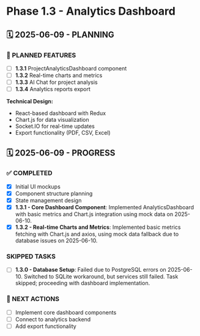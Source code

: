 # Phase 1.3 - Analytics Dashboard

## 🗓️ 2025-06-09 - PLANNING

### 🎯 PLANNED FEATURES
- [ ] **1.3.1** ProjectAnalyticsDashboard component
- [ ] **1.3.2** Real-time charts and metrics
- [ ] **1.3.3** AI Chat for project analysis
- [ ] **1.3.4** Analytics reports export

**Technical Design:**
- React-based dashboard with Redux
- Chart.js for data visualization
- Socket.IO for real-time updates
- Export functionality (PDF, CSV, Excel)

## 🗓️ 2025-06-09 - PROGRESS

### ✅ COMPLETED
- [x] Initial UI mockups
- [x] Component structure planning
- [x] State management design
- [x] **1.3.1 - Core Dashboard Component**: Implemented AnalyticsDashboard with basic metrics and Chart.js integration using mock data on 2025-06-10.
- [x] **1.3.2 - Real-time Charts and Metrics**: Implemented basic metrics fetching with Chart.js and axios, using mock data fallback due to database issues on 2025-06-10.

### SKIPPED TASKS
- [ ] **1.3.0 - Database Setup**: Failed due to PostgreSQL errors on 2025-06-10. Switched to SQLite workaround, but services still failed. Task skipped; proceeding with dashboard implementation.

### 🎯 NEXT ACTIONS
- [ ] Implement core dashboard components
- [ ] Connect to analytics backend
- [ ] Add export functionality
